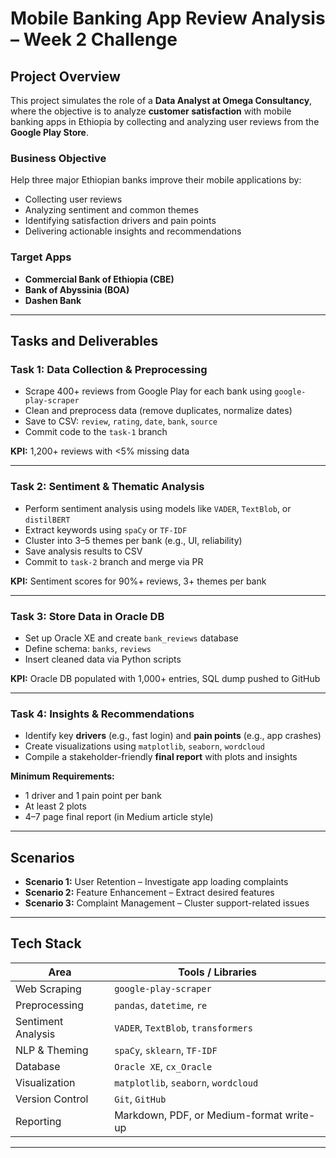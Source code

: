#  Mobile Banking App Review Analysis – Week 2 Challenge

## Project Overview

This project simulates the role of a **Data Analyst at Omega Consultancy**, where the objective is to analyze **customer satisfaction** with mobile banking apps in Ethiopia by collecting and analyzing user reviews from the **Google Play Store**.

###  Business Objective

Help three major Ethiopian banks improve their mobile applications by:

- Collecting user reviews
- Analyzing sentiment and common themes
- Identifying satisfaction drivers and pain points
- Delivering actionable insights and recommendations

###  Target Apps

- **Commercial Bank of Ethiopia (CBE)**
- **Bank of Abyssinia (BOA)**
- **Dashen Bank**

--- 

##  Tasks and Deliverables

###  Task 1: Data Collection & Preprocessing

- Scrape 400+ reviews from Google Play for each bank using `google-play-scraper`
- Clean and preprocess data (remove duplicates, normalize dates)
- Save to CSV: `review`, `rating`, `date`, `bank`, `source`
- Commit code to the `task-1` branch

**KPI:** 1,200+ reviews with <5% missing data

---

###  Task 2: Sentiment & Thematic Analysis

- Perform sentiment analysis using models like `VADER`, `TextBlob`, or `distilBERT`
- Extract keywords using `spaCy` or `TF-IDF`
- Cluster into 3–5 themes per bank (e.g., UI, reliability)
- Save analysis results to CSV
- Commit to `task-2` branch and merge via PR

**KPI:** Sentiment scores for 90%+ reviews, 3+ themes per bank

---

###  Task 3: Store Data in Oracle DB

- Set up Oracle XE and create `bank_reviews` database
- Define schema: `banks`, `reviews`
- Insert cleaned data via Python scripts

**KPI:** Oracle DB populated with 1,000+ entries, SQL dump pushed to GitHub

---

###  Task 4: Insights & Recommendations

- Identify key **drivers** (e.g., fast login) and **pain points** (e.g., app crashes)
- Create visualizations using `matplotlib`, `seaborn`, `wordcloud`
- Compile a stakeholder-friendly **final report** with plots and insights

**Minimum Requirements:**

- 1 driver and 1 pain point per bank
- At least 2 plots
- 4–7 page final report (in Medium article style)

---

##  Scenarios

- **Scenario 1:** User Retention – Investigate app loading complaints
- **Scenario 2:** Feature Enhancement – Extract desired features
- **Scenario 3:** Complaint Management – Cluster support-related issues

---

##  Tech Stack

| Area                  | Tools / Libraries                          |
|-----------------------|---------------------------------------------|
| Web Scraping          | `google-play-scraper`                      |
| Preprocessing         | `pandas`, `datetime`, `re`                 |
| Sentiment Analysis    | `VADER`, `TextBlob`, `transformers`        |
| NLP & Theming         | `spaCy`, `sklearn`, `TF-IDF`               |
| Database              | `Oracle XE`, `cx_Oracle`                   |
| Visualization         | `matplotlib`, `seaborn`, `wordcloud`       |
| Version Control       | `Git`, `GitHub`                            |
| Reporting             | Markdown, PDF, or Medium-format write-up   |

---

 

